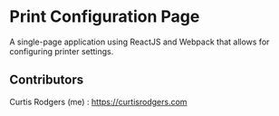 # Print Configuration Page
A single-page application using ReactJS and Webpack that allows for configuring printer settings.

## Contributors

Curtis Rodgers (me) : https://curtisrodgers.com
